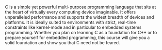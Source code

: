C is a simple yet powerful multi-purpose programming language that sits at the heart of virtually every computing device imaginable. It offers unparalleled performance and supports the widest breadth of devices and platforms. It is ideally suited to environments with strict, real-time constraints like kernel-mode and in particular to embedded systems programming. Whether you plan on learning C as a foundation for C++ or to prepare yourself for embedded programming, this course will give you a solid foundation and show you that C need not be feared.
